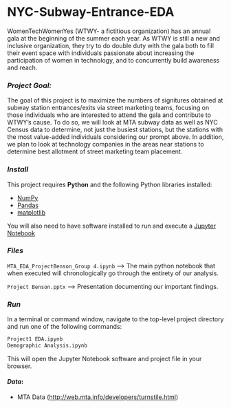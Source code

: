 # NYC-Subway-Entrance-EDA

WomenTechWomenYes (WTWY- a fictitious organization) has an annual gala at the beginning of the summer each year. As WTWY is still a new and inclusive organization, they try to do double duty with the gala both to fill their event space with individuals passionate about increasing the participation of women in technology, and to concurrently build awareness and reach.

### *Project Goal:*
The goal of this project is to maximize the numbers of signitures obtained at subway station entrances/exits via street marketing teams, focusing on those individuals who are interested to attend the gala and contribute to WTWY’s cause.
To do so, we will look at MTA subway data as well as NYC Census data to determine, not just the busiest stations, but the stations with the most value-added individuals considering our prompt above. In addition, we plan to look at technology companies in the areas near stations to determine best allotment of street marketing team placement. 

### *Install*

This project requires **Python** and the following Python libraries installed:

- [NumPy](http://www.numpy.org/)
- [Pandas](http://pandas.pydata.org/)
- [matplotlib](http://matplotlib.org/)

You will also need to have software installed to run and execute a [Jupyter Notebook](http://ipython.org/notebook.html)


### *Files*

`MTA_EDA_ProjectBenson_Group 4.ipynb` --> The main python notebook that when executed will chronologically go through the entirety of our analysis. 

`Project Benson.pptx` --> Presentation documenting our important findings. 

### *Run*

In a terminal or command window, navigate to the top-level project directory and run one of the following commands:


```bash
Project1 EDA.ipynb
Demographic Analysis.ipynb
```

This will open the Jupyter Notebook software and project file in your browser.

#### *Data*:

 * MTA Data (http://web.mta.info/developers/turnstile.html)

